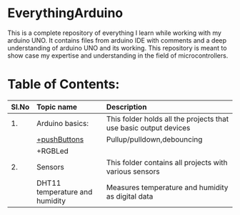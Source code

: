 # EverythingArduino
This is a complete repository of everything I learn while working with my arduino UNO. It contains files from arduino IDE with comments and a deep understanding of arduino UNO and its working. This repository is meant to show case my expertise and understanding in the field of microcontrollers. 

# Table of Contents:
|Sl.No|Topic name|Description|
|:----|:---------|:-----------|
|1.|Arduino basics:|This folder holds all the projects that use basic output devices|
||[+pushButtons](https://github.com/Darshansgit/EverythingArduino/blob/main/Arduino_basics/pushButtons.md)|Pullup/pulldown,debouncing|
||+RGBLed||
|2.|Sensors|This folder contains all projects with various sensors|
||DHT11 temperature and humidity|Measures temperature and humidity as digital data|
